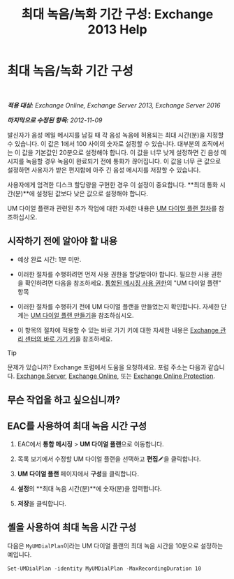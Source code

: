 ﻿---
title: '최대 녹음/녹화 기간 구성: Exchange 2013 Help'
TOCTitle: 최대 녹음/녹화 기간 구성
ms:assetid: 18eeb567-1048-4c82-93cf-612cb12ec5e3
ms:mtpsurl: https://technet.microsoft.com/ko-kr/library/Ee423539(v=EXCHG.150)
ms:contentKeyID: 50482614
ms.date: 05/22/2018
mtps_version: v=EXCHG.150
ms.translationtype: MT
---

# 최대 녹음/녹화 기간 구성

 

_**적용 대상:** Exchange Online, Exchange Server 2013, Exchange Server 2016_

_**마지막으로 수정된 항목:** 2012-11-09_

발신자가 음성 메일 메시지를 남길 때 각 음성 녹음에 허용되는 최대 시간(분)을 지정할 수 있습니다. 이 값은 1에서 100 사이의 숫자로 설정할 수 있습니다. 대부분의 조직에서는 이 값을 기본값인 20분으로 설정해야 합니다. 이 값을 너무 낮게 설정하면 긴 음성 메시지를 녹음할 경우 녹음이 완료되기 전에 통화가 끊어집니다. 이 값을 너무 큰 값으로 설정하면 사용자가 받은 편지함에 아주 긴 음성 메시지를 저장할 수 있습니다.

사용자에게 엄격한 디스크 할당량을 구현한 경우 이 설정이 중요합니다. **최대 통화 시간(분)**에 설정된 값보다 낮은 값으로 설정해야 합니다.

UM 다이얼 플랜과 관련된 추가 작업에 대한 자세한 내용은 [UM 다이얼 플랜 절차](um-dial-plan-procedures-exchange-2013-help.md)를 참조하십시오.

## 시작하기 전에 알아야 할 내용

  - 예상 완료 시간: 1분 미만.

  - 이러한 절차를 수행하려면 먼저 사용 권한을 할당받아야 합니다. 필요한 사용 권한을 확인하려면 다음을 참조하세요. [통합된 메시징 사용 권한](unified-messaging-permissions-exchange-2013-help.md)의 "UM 다이얼 플랜" 항목

  - 이러한 절차를 수행하기 전에 UM 다이얼 플랜을 만들었는지 확인합니다. 자세한 단계는 [UM 다이얼 플랜 만들기](create-a-um-dial-plan-exchange-2013-help.md)을 참조하십시오.

  - 이 항목의 절차에 적용할 수 있는 바로 가기 키에 대한 자세한 내용은 [Exchange 관리 센터의 바로 가기 키](keyboard-shortcuts-in-the-exchange-admin-center-exchange-online-protection-help.md)을 참조하세요.


> [!TIP]
> 문제가 있습니까? Exchange 포럼에서 도움을 요청하세요. 포럼 주소는 다음과 같습니다. <A href="https://go.microsoft.com/fwlink/p/?linkid=60612">Exchange Server</A>, <A href="https://go.microsoft.com/fwlink/p/?linkid=267542">Exchange Online</A>, 또는 <A href="https://go.microsoft.com/fwlink/p/?linkid=285351">Exchange Online Protection</A>.



## 무슨 작업을 하고 싶으십니까?

## EAC를 사용하여 최대 녹음 시간 구성

1.  EAC에서 **통합 메시징** \> **UM 다이얼 플랜**으로 이동합니다.

2.  목록 보기에서 수정할 UM 다이얼 플랜을 선택하고 **편집**![편집 아이콘](images/JJ218640.6f53ccb2-1f13-4c02-bea0-30690e6ea71d(EXCHG.150).gif "편집 아이콘")을 클릭합니다.

3.  **UM 다이얼 플랜** 페이지에서 **구성**을 클릭합니다.

4.  **설정**의 **최대 녹음 시간(분)**에 숫자(분)을 입력합니다.

5.  **저장**을 클릭합니다.

## 셸을 사용하여 최대 녹음 시간 구성

다음은 `MyUMDialPlan`이라는 UM 다이얼 플랜의 최대 녹음 시간을 10분으로 설정하는 예입니다.

    Set-UMDialPlan -identity MyUMDialPlan -MaxRecordingDuration 10

